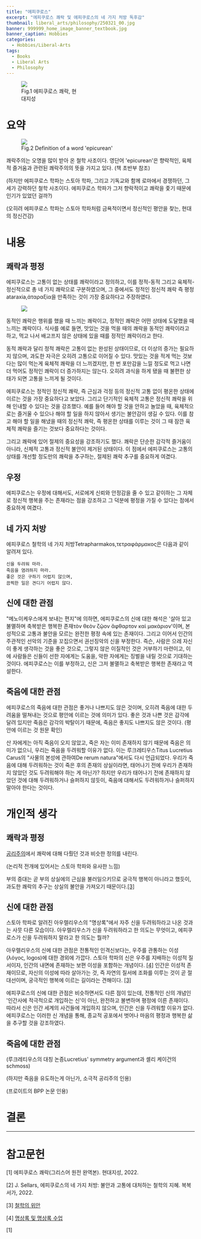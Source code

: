 ```yaml
---
title: "에피쿠로스"
excerpt: "에피쿠로스 쾌락 및 에피쿠로스의 네 가지 처방 독후감"
thumbnail: liberal_arts/philosophy/250321_00.jpg
banner: 999999_home_image_banner_textbook.jpg
banner_caption: Hobbies
categories:
  - Hobbies/Liberal-Arts
tags:
  - Books
  - Liberal Arts
  - Philosophy
---
```


<figure class="align-center" style="width: 30%">
  <a href="{{ site.url }}{{ site.baseurl }}/assets/images/liberal_arts/philosophy/250321_00.jpg">
  <img src="{{ site.url }}{{ site.baseurl }}/assets/images/liberal_arts/philosophy/250321_00.jpg">
  </a>
  <figcaption>
  Fig.1 에피쿠로스 쾌락, 현대지성
  </figcaption>
</figure>

# 요약

<figure class="align-center" style="width: 70%">
  <a href="{{ site.url }}{{ site.baseurl }}/assets/images/liberal_arts/philosophy/250321_03.png">
  <img src="{{ site.url }}{{ site.baseurl }}/assets/images/liberal_arts/philosophy/250321_03.png">
  </a>
  <figcaption>
  Fig.2 Definition of a word 'epicurean'
  </figcaption>
</figure>

쾌락주의는 오명을 많이 받아 온 철학 사조이다. 영단어 'epicurean'은 향락적인, 육체적 즐거움과 관련된 쾌락주의의 뜻을 가지고 있다. (책 초반부 참조)

(하지만 에피쿠로스 학파는 스토아 학파, 그리고 기독교와 함께 로마에서 경쟁하던, 그 세가 강력하던 철학 사조이다. 에피쿠로스 학파가 그저 향락적이고 쾌락을 좇기 때문에 인기가 있었던 걸까?)

(오히려 에피쿠로스 학파는 스토아 학파처럼 금욕적이면서 정신적인 평안을 찾는, 현대의 정신건강)

# 내용

## 쾌락과 평정

에피쿠로스는 고통이 없는 상태를 쾌락이라고 정의하고, 이를 정적-동적 그리고 육체적-정신적으로 총 네 가지 쾌락으로 구분하였으며, 그 중에서도 정적인 정신적 쾌락 즉 평정ataraxia,ἀταραξία을 만족하는 것이 가장 중요하다고 주장하였다.

<figure class="align-center" style="width: 70%">
  <a href="{{ site.url }}{{ site.baseurl }}/assets/images/liberal_arts/philosophy/250321_02.png">
  <img src="{{ site.url }}{{ site.baseurl }}/assets/images/liberal_arts/philosophy/250321_02.png">
  </a>
</figure>

동적인 쾌락은 행위를 했을 때 느끼는 쾌락이고, 정적인 쾌락은 어떤 상태에 도달했을 때 느끼는 쾌락이다. 식사를 예로 들면, 맛있는 것을 먹을 때의 쾌락을 동적인 쾌락이라고 하고, 먹고 나서 배고프지 않은 상태에 있을 때를 정적인 쾌락이라고 한다.

동적 쾌락과 달리 정적 쾌락은 고통이 없는 완성된 상태이므로, 더 이상의 증가는 필요하지 않으며, 과도한 자극은 오히려 고통으로 이어질 수 있다. 맛있는 것을 적게 먹는 것보다는 많이 먹는게 육체적 쾌락을 더 느끼겠지만, 한 번 포만감을 느낄 정도로 먹고 나면 더 먹어도 정적인 쾌락이 더 증가하지는 않는다. 오히려 과식을 하게 됐을 때 불편한 상태가 되면 고통을 느끼게 될 것이다.

에피쿠로스는 정적인 정신적 쾌락, 즉 근심과 걱정 등의 정신적 고통 없이 평온한 상태에 이르는 것을 가장 중요하다고 보았다. 그리고 단기적인 육체적 고통은 정신적 쾌락을 위해 인내할 수 있다는 것을 강조했다. 예를 들어 해야 할 것을 안하고 놀았을 때, 육체적으로는 즐거울 수 있으나 해야 할 일을 하지 않아서 생기는 불안감이 생길 수 있다. 이를 참고 해야 할 일을 해냈을 때의 정신적 쾌락, 즉 평온한 상태를 이루는 것이 그 때 잠깐 육체적 쾌락을 즐기는 것보다 중요하다는 것이다.

그리고 쾌락에 있어 절제의 중요성을 강조하기도 했다. 쾌락은 단순한 감각적 즐거움이 아니라, 신체적 고통과 정신적 불안이 제거된 상태이다. 이 점에서 에피쿠로스는 고통의 상태를 개선할 정도만의 쾌락을 추구하는, 절제된 쾌락 추구를 중요하게 여겼다.

## 우정

에피쿠로스는 우정에 대해서도, 서로에게 신뢰와 안정감을 줄 수 있고 같이하는 그 자체로 정신적 행복을 주는 존재라는 점을 강조하고 그 덕분에 평정을 가질 수 있다는 점에서 중요하게 여겼다.

## 네 가지 처방

에피쿠로스 철학의 네 가지 처방Tetrapharmakos,τετραφάρμακος은 다음과 같이 알려져 있다.

    신을 두려워 마라.
    죽음을 염려하지 마라.
    좋은 것은 구하기 어렵지 않으며,
    끔찍한 일은 견디기 어렵지 않다.

## 신에 대한 관점

"메노이케우스에게 보내는 편지"에 의하면, 에피쿠로스의 신에 대한 해석은 '살아 있고 불멸하며 축복받은 행복한 존재τὸν θεὸν ζῷον ἄφθαρτον καὶ μακάριον'이며, 본성적으로 고통과 불안을 모르는 완전한 평정 속에 있는 존재이다. 그리고 이어서 인간의 주관적인 선악의 기준을 꼬집으면서 권선징악의 신을 부정한다. 즉슨, 사람은 으레 자신이 좋게 생각하는 것을 좋은 것으로, 그렇지 않은 이질적인 것은 거부하기 마련이고, 이에 사람들은 신들이 선한 자에게는 도움을, 악한 자에게는 징벌을 내릴 것으로 기대하는 것이다. 에피쿠로스는 이를 부정하고, 신은 그저 불멸하고 축복받은 행복한 존재라고 역설한다.

## 죽음에 대한 관점

에피쿠로스의 죽음에 대한 관점은 좋거나 나쁘지도 않은 것이며, 오히려 죽음에 대한 두려움을 떨쳐내는 것으로 평안에 이르는 것에 의미가 있다. 좋은 것과 나쁜 것은 감각에 달려 있지만 죽음은 감각의 박탈이기 때문에, 죽음은 좋지도 나쁘지도 않은 것이다. (평안에 이르는 것 원문 확인)

산 자에게는 아직 죽음이 오지 않았고, 죽은 자는 이미 존재하지 않기 때문에 죽음은 의미가 없으니, 우리는 죽음을 두려워할 이유가 없다. 이는 루크레티우스Titus Lucretius Carus의 "사물의 본성에 관하여De rerum natura"에서도 다시 언급되었다. 우리가 죽음에 대해 두려워하는 것이 죽은 후의 존재의 상실이라면, 태어나기 전에 우리가 존재하지 않았던 것도 두려워해야 하는 게 아닌가? 하지만 우리가 태어나기 전에 존재하지 않았던 것에 대해 두려워하거나 슬퍼하지 않듯이, 죽음에 대해서도 두려워하거나 슬퍼하지 말아야 한다는 것이다.

# 개인적 생각

## 쾌락과 평정

<a href="https://ingyu-lee.github.io/hobbies/liberal-arts/utilitarianism-01/">공리주의</a>에서 쾌락에 대해 다뤘던 것과 비슷한 정의를 내린다.

(논리적 전개에 있어서는 스토아 학파와 유사한 느낌)

부의 증대는 곧 부의 상실에의 근심을 불러일으키므로 궁극적 행복이 아니라고 했듯이, 과도한 쾌락의 추구는 상실의 불안을 가져오기 때문이다.[[3]](#footnote_1)

## 신에 대한 관점

스토아 학파로 알려진 아우렐리우스의 "명상록"에서 자주 신을 두려워하라고 나온 것과는 사뭇 다른 모습이다. 아우렐리우스가 신을 두려워하라고 한 의도는 무엇이고, 에피쿠로스가 신을 두려워하지 말라고 한 의도는 뭘까?

아우렐리우스의 신에 대한 관점은 전통적인 인격신보다는, 우주를 관통하는 이성(λόγος, logos)에 대한 경외에 가깝다. 스토아 학파의 신은 우주를 지배하는 이성적 질서이자, 인간의 내면에 존재하는 보편 이성을 포함하는 개념이다. [[4]](#footnote_2) 인간은 이성적 존재이므로, 자신의 이성에 따라 살아가는 것, 즉 자연의 질서에 조화를 이루는 것이 곧 절대선이며, 궁극적인 행복에 이르는 길이라는 견해이다. [[3]](#footnote_1)

에피쿠로스의 신에 대한 관점은 비슷하면서도 다른 점이 있는데, 전통적인 신의 개념인 '인간사에 적극적으로 개입하는 신'이 아닌, 완전하고 불변하며 평정에 이른 존재이다. 따라서 신은 인간 세계의 사건들에 개입하지 않으며, 인간은 신을 두려워할 이유가 없다. 에피쿠로스는 이러한 신 개념을 통해, 종교적 공포에서 벗어나 마음의 평정과 행복한 삶을 추구할 것을 강조하였다.

## 죽음에 대한 관점

(루크레티우스의 대칭 논증Lucretius' symmetry argument과 셸리 케이건의 schmoss)

(하지만 죽음을 유도하는게 아닌가, 소극적 공리주의 인용)

(프로이트의 BPP 논문 인용)

# 결론


---

# 참고문헌

[1] 에피쿠로스 쾌락(그리스어 원전 완역본). 현대지성, 2022.

[2] J. Sellars, 에피쿠로스의 네 가지 처방: 불안과 고통에 대처하는 철학의 지혜. 복복서가, 2022.

<a name="footnote_1">[3]</a> <a href="{{ site.url }}{{ site.baseurl }}/hobbies/liberal-arts/consolatione-philosophiae-00/">철학의 위안</a>

<a name="footnote_2">[4]</a> <a href="{{ site.url }}{{ site.baseurl }}/hobbies/liberal-arts/meditations-00/">명상록 및 명상록 수업</a>

[1]	
